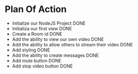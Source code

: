 # Plan Of Action

- Initialize our NodeJS Project DONE
- Initializa our first view DONE
- Create a Room id DONE
- Add the ability to view our own video DONE
- Add the ability to allow others to stream their video DONE
- Add styling DONE
- Add the ability to create messages DONE
- Add mute button DONE
- Add stop video button DONE